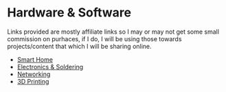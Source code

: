 # Hardware & Software

Links provided are mostly affiliate links so I may or may not get some small commission on purhaces, if I do, I will be using those towards projects/content that which I will be sharing online.

* [Smart Home](/smart-home)
* [Electronics & Soldering](/electronics-soldering)
* [Networking](/networking)
* [3D Printing](/3dprinting)
